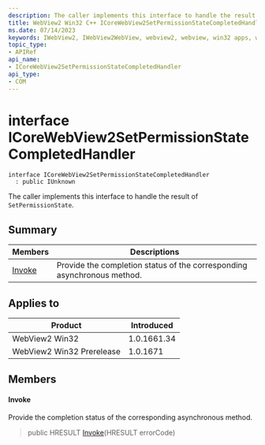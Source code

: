 ```yaml
---
description: The caller implements this interface to handle the result of `SetPermissionState`.
title: WebView2 Win32 C++ ICoreWebView2SetPermissionStateCompletedHandler
ms.date: 07/14/2023
keywords: IWebView2, IWebView2WebView, webview2, webview, win32 apps, win32, edge, ICoreWebView2, ICoreWebView2Controller, browser control, edge html, ICoreWebView2SetPermissionStateCompletedHandler
topic_type: 
- APIRef
api_name:
- ICoreWebView2SetPermissionStateCompletedHandler
api_type:
- COM
---
```


# interface ICoreWebView2SetPermissionStateCompletedHandler

```
interface ICoreWebView2SetPermissionStateCompletedHandler
  : public IUnknown
```

The caller implements this interface to handle the result of `SetPermissionState`.

## Summary

 Members                        | Descriptions
--------------------------------|---------------------------------------------
[Invoke](#invoke) | Provide the completion status of the corresponding asynchronous method.

## Applies to

Product                         | Introduced
--------------------------------|---------------------------------------------
WebView2 Win32            |    1.0.1661.34
WebView2 Win32 Prerelease |    1.0.1671

## Members

#### Invoke

Provide the completion status of the corresponding asynchronous method.

> public HRESULT [Invoke](#invoke)(HRESULT errorCode)

